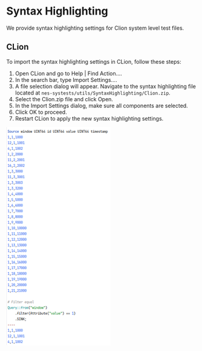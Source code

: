 # Syntax Highlighting

We provide syntax highlighting settings for Clion system level test files.

## CLion

To import the syntax highlighting settings in CLion, follow these steps:

1. Open CLion and go to Help | Find Action....
2. In the search bar, type Import Settings....
3. A file selection dialog will appear. Navigate to the syntax highlighting file located at `nes-systests/utils/SyntaxHighlighting/Clion.zip`.
4. Select the Clion.zip file and click Open.
5. In the Import Settings dialog, make sure all components are selected.
6. Click OK to proceed.
7. Restart CLion to apply the new syntax highlighting settings.

![Syntax Highlighting in Clion](syntaxHighlighting.png)
